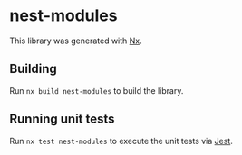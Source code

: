 # nest-modules

This library was generated with [Nx](https://nx.dev).

## Building

Run `nx build nest-modules` to build the library.

## Running unit tests

Run `nx test nest-modules` to execute the unit tests via [Jest](https://jestjs.io).

